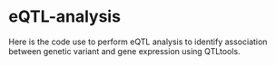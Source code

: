 # eQTL-analysis
Here is the code use to perform eQTL analysis to identify association between genetic variant and gene expression using QTLtools.
